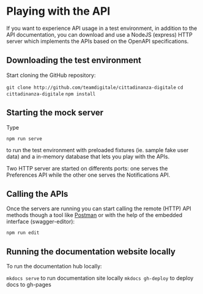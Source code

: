 # Playing with the API

If you want to experience API usage in a test environment,
in addition to the API documentation, you can download and use a NodeJS (express)
HTTP server which implements the APIs based on the OpenAPI specifications.

## Downloading the test environment

Start cloning the GitHub repository:

`git clone http://github.com/teamdigitale/cittadinanza-digitale`
`cd cittadinanza-digitale`
`npm install`

## Starting the mock server

Type

`npm run serve`

to run the test environment with preloaded fixtures (ie. sample fake user data)
and a in-memory database that lets you play with the APIs.

Two HTTP server are started on differents ports: one serves the Preferences API
while the other one serves the Notifications API.

## Calling the APIs

Once the servers are running you can start calling the remote (HTTP) API methods
though a tool like [Postman](https://www.getpostman.com/) or with the help of
the embedded interface (swagger-editor):

`npm run edit`

## Running the documentation website locally

To run the documentation hub locally:

`mkdocs serve` to run documentation site locally
`mkdocs gh-deploy` to deploy docs to gh-pages
